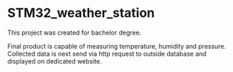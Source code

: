 # STM32_weather_station
 
This project was created for bachelor degree. 

Final product is capable of measuring temperature, humidity and pressure. Collected data is next send via http request to outside database and displayed on dedicated website. 

